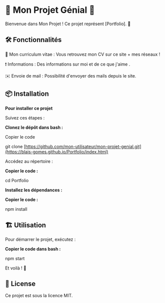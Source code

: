 # 🌟 Mon Projet Génial 🌟
Bienvenue dans Mon Projet ! Ce projet représent [Portfolio]. 🚀

## 🛠️ Fonctionnalités
📃 Mon curriculum vitae : Vous retrouvez mon CV sur ce site + mes réseaux !

❗️ Informations : Des informations sur moi et de ce que j'aime . 

✉️ Envoie de mail : Possibilité d'envoyer des mails depuis le site.

## 📦 Installation

**Pour installer ce projet**

Suivez ces étapes :

**Clonez le dépôt dans bash :**

Copier le code

git clone [https://github.com/mon-utilisateur/mon-projet-genial.git](https://blais-gomes.github.io/Portfolio/index.html)

Accédez au répertoire :


**Copier le code :**

cd Portfolio

**Installez les dépendances :**



**Copier le code :**

npm install

## 🏗️ Utilisation
Pour démarrer le projet, exécutez :


**Copier le code dans bash :**

npm start

Et voilà ! 🎉

## 📄 License
Ce projet est sous la licence MIT.

